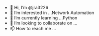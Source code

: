 - 👋 Hi, I’m @jra3226
- 👀 I’m interested in ...Network Automation
- 🌱 I’m currently learning ...Python
- 💞️ I’m looking to collaborate on ...
- 📫 How to reach me ...

<!---
jra3226/jra3226 is a ✨ special ✨ repository because its `README.md` (this file) appears on your GitHub profile.
You can click the Preview link to take a look at your changes.
--->
